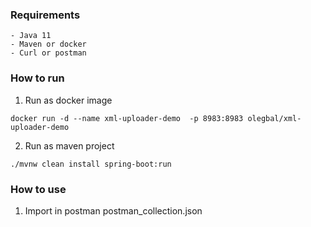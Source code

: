 ### Requirements

    - Java 11
    - Maven or docker
    - Curl or postman

### How to run

1) Run as docker image

```
docker run -d --name xml-uploader-demo  -p 8983:8983 olegbal/xml-uploader-demo
```

2) Run as maven project

```
./mvnw clean install spring-boot:run
```

### How to use

1) Import in postman postman_collection.json

